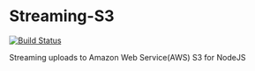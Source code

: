 Streaming-S3
============

[![Build Status](https://travis-ci.org/talha-asad/streaming-s3.png?branch=master)](https://travis-ci.org/talha-asad/streaming-s3)

Streaming uploads to Amazon Web Service(AWS) S3 for NodeJS

